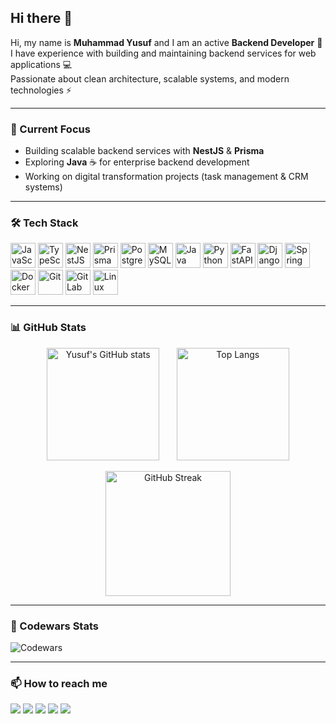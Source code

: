 ## Hi there 👋

Hi, my name is **Muhammad Yusuf** and I am an active **Backend Developer** 🚀  
I have experience with building and maintaining backend services for web applications 💻  
Passionate about clean architecture, scalable systems, and modern technologies ⚡

---

### 🔭 Current Focus
- Building scalable backend services with **NestJS** & **Prisma**
- Exploring **Java** ☕ for enterprise backend development
- Working on digital transformation projects (task management & CRM systems)

---

### 🛠 Tech Stack

<p align="left">
  <img src="https://cdn.jsdelivr.net/gh/devicons/devicon@latest/icons/javascript/javascript-original.svg" width="40" height="40" alt="JavaScript" title="JavaScript"/>
  <img src="https://cdn.jsdelivr.net/gh/devicons/devicon@latest/icons/typescript/typescript-original.svg" width="40" height="40" alt="TypeScript" title="TypeScript"/>
  <img src="https://cdn.jsdelivr.net/gh/devicons/devicon@latest/icons/nestjs/nestjs-original.svg" width="40" height="40" alt="NestJS" title="NestJS"/>
  <img src="https://cdn.jsdelivr.net/gh/devicons/devicon@latest/icons/prisma/prisma-original.svg" width="40" height="40" alt="Prisma" title="Prisma"/>
  <img src="https://cdn.jsdelivr.net/gh/devicons/devicon@latest/icons/postgresql/postgresql-original.svg" width="40" height="40" alt="PostgreSQL" title="PostgreSQL"/>
  <img src="https://cdn.jsdelivr.net/gh/devicons/devicon@latest/icons/mysql/mysql-original.svg" width="40" height="40" alt="MySQL" title="MySQL"/>
  <img src="https://cdn.jsdelivr.net/gh/devicons/devicon@latest/icons/java/java-original.svg" width="40" height="40" alt="Java" title="Java"/>
  <img src="https://cdn.jsdelivr.net/gh/devicons/devicon@latest/icons/python/python-original.svg" width="40" height="40" alt="Python" title="Python"/>
  <img src="https://cdn.jsdelivr.net/gh/devicons/devicon@latest/icons/fastapi/fastapi-original.svg" width="40" height="40" alt="FastAPI" title="FastAPI"/>
  <img src="https://cdn.jsdelivr.net/gh/devicons/devicon@latest/icons/django/django-plain.svg" width="40" height="40" alt="Django" title="Django"/>
  <img src="https://cdn.jsdelivr.net/gh/devicons/devicon@latest/icons/spring/spring-original.svg" width="40" height="40" alt="Spring" title="Spring"/>
  <img src="https://cdn.jsdelivr.net/gh/devicons/devicon@latest/icons/docker/docker-original.svg" width="40" height="40" alt="Docker" title="Docker"/>
  <img src="https://cdn.jsdelivr.net/gh/devicons/devicon@latest/icons/git/git-original.svg" width="40" height="40" alt="Git" title="Git"/>
  <img src="https://cdn.jsdelivr.net/gh/devicons/devicon@latest/icons/gitlab/gitlab-original.svg" width="40" height="40" alt="GitLab" title="GitLab"/>
  <img src="https://cdn.jsdelivr.net/gh/devicons/devicon@latest/icons/linux/linux-original.svg" width="40" height="40" alt="Linux" title="Linux"/>
</p>

---


### 📊 GitHub Stats

<p align="center">
  <img src="https://github-readme-stats.vercel.app/api?username=yusuf-gh&show_icons=true&theme=tokyonight" alt="Yusuf's GitHub stats" height="180"/>
  &nbsp;&nbsp;&nbsp;&nbsp;&nbsp;
  <img src="https://github-readme-stats.vercel.app/api/top-langs/?username=yusuf-gh&layout=compact&theme=tokyonight" alt="Top Langs" height="180"/>
</p>

<p align="center">
  <img src="https://github-readme-streak-stats.herokuapp.com?user=yusuf-gh&theme=tokyonight&hide_border=true" alt="GitHub Streak" height="200"/>
</p>

---

### 🥋 Codewars Stats

![Codewars](https://www.codewars.com/users/MuhammadYusufIsmatov/badges/large)

---

### 📫 How to reach me

<p align="left">
  <a href="mailto:sanjar.meb@gmail.com"><img src="https://img.shields.io/badge/-Gmail-D14836?style=flat&logo=gmail&logoColor=white"/></a>
  <a href="https://t.me/Lik0ris_tc"><img src="https://img.shields.io/badge/-Telegram-2CA5E0?style=flat&logo=telegram&logoColor=white"/></a>
  <a href="https://www.linkedin.com/in/yourlinkedin"><img src="https://img.shields.io/badge/-LinkedIn-0077B5?style=flat&logo=linkedin&logoColor=white"/></a>
  <a href="https://github.com/yusuf-gh"><img src="https://img.shields.io/badge/-GitHub-181717?style=flat&logo=github&logoColor=white"/></a>
  <a href="https://discordapp.com/users/812015797878784058"><img src="https://img.shields.io/badge/-Discord-5865F2?style=flat&logo=discord&logoColor=white"/></a>
</p>


